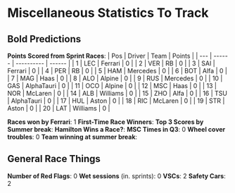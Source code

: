 # Miscellaneous Statistics To Track
## Bold Predictions
**Points Scored from Sprint Races**:
| Pos | Driver | Team       | Points |
| --- | ------ | ---------- | ------ |
| 1   | LEC    | Ferrari    | 0      |
| 2   | VER    | RB         | 0      |
| 3   | SAI    | Ferrari    | 0      |
| 4   | PER    | RB         | 0      |
| 5   | HAM    | Mercedes   | 0      |
| 6   | BOT    | Alfa       | 0      |
| 7   | MAG    | Haas       | 0      |
| 8   | ALO    | Alpine     | 0      |
| 9   | RUS    | Mercedes   | 0      |
| 10  | GAS    | AlphaTauri | 0      |
| 11  | OCO    | Alpine     | 0      |
| 12  | MSC    | Haas       | 0      |
| 13  | NOR    | McLaren    | 0      |
| 14  | ALB    | Williams   | 0      |
| 15  | ZHO    | Alfa       | 0      |
| 16  | TSU    | AlphaTauri | 0      |
| 17  | HUL    | Aston      | 0      |
| 18  | RIC    | McLaren    | 0      |
| 19  | STR    | Aston      | 0      |
| 20  | LAT    | Williams   | 0      |

**Races won by Ferrari**: 1
**First-Time Race Winners**: 
**Top 3 Scores by Summer break**: 
**Hamilton Wins a Race?**: 
**MSC Times in Q3**: 0
**Wheel cover troubles**: 0
**Team winning at summer break**: 

## General Race Things
**Number of Red Flags**: 0
**Wet sessions** (in. sprints): 0
**VSCs**: 2
**Safety Cars**: 2